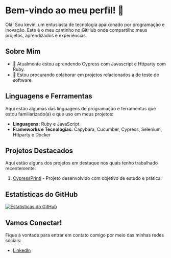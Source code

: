 # Bem-vindo ao meu perfil! 👋

Olá! Sou kevin, um entusiasta de tecnologia apaixonado por programação e inovação. Este é o meu cantinho no GitHub onde compartilho meus projetos, aprendizados e experiências. 

## Sobre Mim

- 🌱 Atualmente estou aprendendo Cypress com Javascript e Httparty com Ruby.
- 👯 Estou procurando colaborar em projetos relacionados a de teste de software.

## Linguagens e Ferramentas

Aqui estão algumas das linguagens de programação e ferramentas que estou familiarizado(a) e que uso em meus projetos:

- **Linguagens:** 
  Ruby e JavaScript
- **Frameworks e Tecnologias:** 
  Capybara, Cucumber, Cypress, Selenium, Httparty e Docker

## Projetos Destacados

Aqui estão alguns dos projetos em destaque nos quais tenho trabalhado recentemente:

1. [CypressPrinti](#) - Projeto desenvolvido com objetivo de estudo e prática.

## Estatísticas do GitHub

[![Estatísticas do GitHub](https://github-readme-stats.vercel.app/api?username=kevin-printi&show_icons=true&theme=radical)](https://github.com/kevin-printi)

## Vamos Conectar!

Fique à vontade para entrar em contato comigo por meio das minhas redes sociais:

- [LinkedIn](https://www.linkedin.com/in/kevin-s-29b17413a/)
